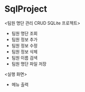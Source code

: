 # SqlProject

<팀원 명단 관리 CRUD SQLite 프로젝트>
  * 팀원 명단 조회
  * 팀원 정보 추가
  * 팀원 정보 수정
  * 팀원 정보 삭제
  * 팀원 이름 검색
  * 팀원 명단 파일 저장

<실행 화면>
  * 메뉴 출력
